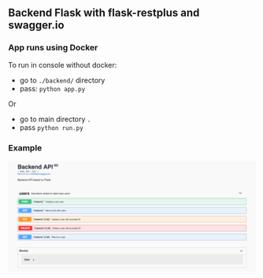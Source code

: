 ## Backend Flask with flask-restplus and swagger.io

### App runs using Docker

To run in console without docker:

* go to `./backend/` directory
* pass: `python app.py`

Or

* go to main directory `.`
* pass `python run.py`

### Example
<img src="/misc/image1.png"/>